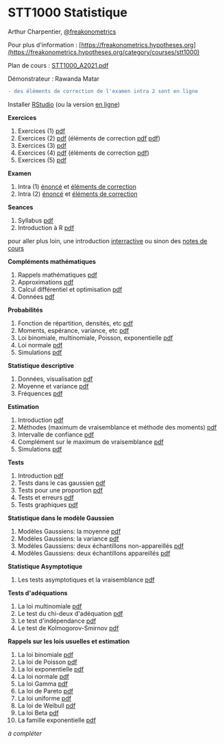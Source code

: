 # STT1000 Statistique

Arthur Charpentier, [@freakonometrics](https://twitter.com/freakonometrics)

Pour plus d'information : [https://freakonometrics.hypotheses.org](https://freakonometrics.hypotheses.org/category/courses/stt1000)

Plan de cours : [STT1000_A2021.pdf](/docs/STT1000_A2021.pdf)

Démonstrateur : Rawanda Matar

```diff
- des éléments de correction de l'examen intra 2 sont en ligne
```

Installer <a href="https://www.rstudio.com/products/rstudio/">RStudio</a> (ou la version <a href="https://rstudio.cloud/">en ligne</a>)

**Exercices**

1. Exercices (1) <a href="https://github.com/freakonometrics/STT1000/blob/main/demos/STT1000-Demo-Semaine-1.pdf">pdf</a> <br /> 
2. Exercices (2) <a href="https://github.com/freakonometrics/STT1000/blob/main/demos/STT1000-Demo2.pdf">pdf</a> (éléments de correction <a href="https://github.com/freakonometrics/STT1000/raw/main/demos/Correction_STT1000.pdf">pdf</a> <a href="https://github.com/freakonometrics/STT1000/raw/main/demos/Suite_Correction_Liste_N2.pdf">pdf</a>)<br /> 
3. Exercices (3) <a href="https://github.com/freakonometrics/STT1000/blob/main/demos/STT1000_demo_No3.pdf">pdf</a> <br /> 
4. Exercices (4) <a href="https://github.com/freakonometrics/STT1000/blob/main/demos/STT1000_demo%204.pdf">pdf</a> (éléments de correction <a href="https://github.com/freakonometrics/STT1000/blob/main/demos/Elements_Correction_4.pdf">pdf</a>) <br /> 
5. Exercices (5) <a href="https://github.com/freakonometrics/STT1000/blob/main/demos/STT1000_A2021_5.pdf">pdf</a> <br /> 

**Examen**

1. Intra (1) <a href="https://github.com/freakonometrics/STT1000/blob/main/demos/STT1000_A2020_1_enonce.pdf">énoncé</a> et <a href="https://github.com/freakonometrics/STT1000/blob/main/demos/STT1000_A2020_1_correction.pdf">éléments de correction</a>  <br /> 
2. Intra (2) <a href="https://github.com/freakonometrics/STT1000/blob/main/demos/STT1000_A2020_2_enonce.pdf">énoncé</a> et <a href="https://github.com/freakonometrics/STT1000/blob/main/demos/STT1000_A2020_2_correction.pdf">éléments de correction</a>  <br /> 

**Seances**

1. Syllabus <a href="https://github.com/freakonometrics/STT1000/blob/master/slides/STT1000_INTRO_1.pdf">pdf</a> <br /> 
2. Introduction à R <a href="https://github.com/freakonometrics/STT1000/blob/master/slides/STT1000_INTRO_2.pdf">pdf</a> <br /> 

pour aller plus loin, une introduction <a href="https://rstudio.github.io/learnr/index.html">interractive</a> ou sinon des <a href="https://egallic.fr/Enseignement/R/Book/avant-propos.html">notes de cours</a>

**Compléments mathématiques**  

1. Rappels mathématiques <a href="https://github.com/freakonometrics/STT1000/blob/master/slides/STT1000_RAPPELS_1.pdf">pdf</a>  <br /> 
2. Approximations <a href="https://github.com/freakonometrics/STT1000/blob/master/slides/STT1000_RAPPELS_2.pdf">pdf</a> <br /> 
3. Calcul différentiel et optimisation <a href="https://github.com/freakonometrics/STT1000/blob/master/slides/STT1000_RAPPELS_3.pdf">pdf</a> <br /> 
4. Données <a href="https://github.com/freakonometrics/STT1000/blob/master/slides/STT1000_RAPPELS_4.pdf">pdf</a> <br /> 

**Probabilités**  

1. Fonction de répartition, densités, etc <a href="https://github.com/freakonometrics/STT1000/blob/master/slides/STT1000_PROBA_1.pdf">pdf</a> <br />
2. Moments, espérance, variance, etc <a href="https://github.com/freakonometrics/STT1000/blob/master/slides/STT1000_PROBA_2.pdf">pdf</a> <br /> 
3. Loi binomiale, multinomiale, Poisson, exponentielle <a href="https://github.com/freakonometrics/STT1000/blob/master/slides/STT1000_PROBA_3.pdf">pdf</a> <br /> 
4. Loi normale <a href="https://github.com/freakonometrics/STT1000/blob/master/slides/STT1000_PROBA_4.pdf">pdf</a> <br />
5. Simulations <a href="https://github.com/freakonometrics/STT1000/blob/master/slides/STT1000_PROBA_5.pdf">pdf</a> <br />  

**Statistique descriptive**

1. Données, visualisation <a href="https://github.com/freakonometrics/STT1000/blob/master/slides/STT1000_DESC_1.pdf">pdf</a> <br /> 
2. Moyenne et variance <a href="https://github.com/freakonometrics/STT1000/blob/master/slides/STT1000_DESC_2.pdf">pdf</a> <br /> 
3. Fréquences <a href="https://github.com/freakonometrics/STT1000/blob/master/slides/STT1000_DESC_3.pdf">pdf</a> <br /> 

**Estimation**

1. Introduction <a href="https://github.com/freakonometrics/STT1000/blob/master/slides/STT1000_ESTIM_1.pdf">pdf</a> <br /> 
2. Méthodes (maximum de vraisemblance et méthode des moments) <a href="https://github.com/freakonometrics/STT1000/blob/master/slides/STT1000_ESTIM_2.pdf">pdf</a> <br /> 
3. Intervalle de confiance <a href="https://github.com/freakonometrics/STT1000/blob/master/slides/STT1000_ESTIM_3.pdf">pdf</a> <br /> 
4. Complément sur le maximum de vraisemblance <a href="https://github.com/freakonometrics/STT1000/blob/master/slides/STT1000_ESTIM_4.pdf">pdf</a> <br /> 
5. Simulations <a href="https://github.com/freakonometrics/STT1000/blob/master/slides/STT1000_ESTIM_5.pdf">pdf</a> <br /> 

**Tests**

1. Introduction <a href="https://github.com/freakonometrics/STT1000/blob/master/slides/STT1000_TESTS_1.pdf">pdf</a> <br /> 
2. Tests dans le cas gaussien <a href="https://github.com/freakonometrics/STT1000/blob/master/slides/STT1000_TESTS_2.pdf">pdf</a> <br /> 
3. Tests pour une proportion <a href="https://github.com/freakonometrics/STT1000/blob/master/slides/STT1000_TESTS_3.pdf">pdf</a> <br /> 
4. Tests et erreurs <a href="https://github.com/freakonometrics/STT1000/blob/master/slides/STT1000_TESTS_4.pdf">pdf</a> <br /> 
5. Tests graphiques <a href="https://github.com/freakonometrics/STT1000/blob/master/slides/STT1000_TESTS_5.pdf">pdf</a> <br /> 

**Statistique dans le modèle Gaussien**

1. Modèles Gaussiens: la moyenne <a href="https://github.com/freakonometrics/STT1000/blob/master/slides/STT1000_GAUSS_1.pdf">pdf</a> <br /> 
2. Modèles Gaussiens: la variance <a href="https://github.com/freakonometrics/STT1000/blob/master/slides/STT1000_GAUSS_2.pdf">pdf</a> <br /> 
3. Modèles Gaussiens: deux échantillons non-appareillés <a href="https://github.com/freakonometrics/STT1000/blob/master/slides/STT1000_GAUSS_3.pdf">pdf</a> <br /> 
4. Modèles Gaussiens: deux échantillons appareillés <a href="https://github.com/freakonometrics/STT1000/blob/master/slides/STT1000_GAUSS_4.pdf">pdf</a> <br /> 

**Statistique Asymptotique**

1. Les tests asymptotiques et la vraisemblance <a href="https://github.com/freakonometrics/STT1000/blob/master/slides/STT1000_TESTS_ASYMPT_1.pdf">pdf</a> <br /> 

**Tests d'adéquations**

1. La loi multinomiale <a href="https://github.com/freakonometrics/STT1000/blob/master/slides/STT1000_ADEQ_1.pdf">pdf</a> <br /> 
2. Le test du chi-deux d'adéquation <a href="https://github.com/freakonometrics/STT1000/blob/master/slides/STT1000_ADEQ_2.pdf">pdf</a> <br /> 
3. Le test d'indépendance <a href="https://github.com/freakonometrics/STT1000/blob/master/slides/STT1000_ADEQ_3.pdf">pdf</a> <br /> 
4. Le test de Kolmogorov-Smirnov <a href="https://github.com/freakonometrics/STT1000/blob/master/slides/STT1000_ADEQ_4.pdf">pdf</a> <br /> 

**Rappels sur les lois usuelles et estimation**

1. La loi binomiale <a href="https://github.com/freakonometrics/STT1000/blob/master/slides/STT1000_COMP_1.pdf">pdf</a> <br /> 
2. La loi de Poisson <a href="https://github.com/freakonometrics/STT1000/blob/master/slides/STT1000_COMP_2.pdf">pdf</a> <br /> 
3. La loi exponentielle <a href="https://github.com/freakonometrics/STT1000/blob/master/slides/STT1000_COMP_3.pdf">pdf</a> <br /> 
4. La loi normale <a href="https://github.com/freakonometrics/STT1000/blob/master/slides/STT1000_COMP_4.pdf">pdf</a> <br /> 
5. La loi Gamma <a href="https://github.com/freakonometrics/STT1000/blob/master/slides/STT1000_COMP_5.pdf">pdf</a> <br /> 
6. La loi de Pareto <a href="https://github.com/freakonometrics/STT1000/blob/master/slides/STT1000_COMP_6.pdf">pdf</a> <br /> 
7. La loi uniforme <a href="https://github.com/freakonometrics/STT1000/blob/master/slides/STT1000_COMP_7.pdf">pdf</a> <br /> 
8. La loi de Weibull <a href="https://github.com/freakonometrics/STT1000/blob/master/slides/STT1000_COMP_8.pdf">pdf</a> <br /> 
9. La loi Beta <a href="https://github.com/freakonometrics/STT1000/blob/master/slides/STT1000_COMP_9.pdf">pdf</a> <br /> 
10. La famille exponentielle <a href="https://github.com/freakonometrics/STT1000/blob/master/slides/STT1000_COMP_10.pdf">pdf</a> <br /> 

*à compléter*

